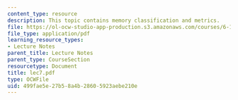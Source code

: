 ```yaml
---
content_type: resource
description: This topic contains memory classification and metrics.
file: https://ol-ocw-studio-app-production.s3.amazonaws.com/courses/6-111-introductory-digital-systems-laboratory-spring-2006/499fae5e27b58a4b28605923aebe210e_lec7.pdf
file_type: application/pdf
learning_resource_types:
- Lecture Notes
parent_title: Lecture Notes
parent_type: CourseSection
resourcetype: Document
title: lec7.pdf
type: OCWFile
uid: 499fae5e-27b5-8a4b-2860-5923aebe210e
---
```

